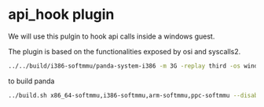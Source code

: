 # api_hook plugin

We will use this pulgin to hook api calls inside a windows guest.

The plugin is based on the functionalities exposed by osi and syscalls2. 

```sh
../../build/i386-softmmu/panda-system-i386 -m 3G -replay third -os windows_32_7 -panda 'osi;syscalls2;api_hook:name=notepad.exe'
```

to build panda 

```sh
../build.sh x86_64-softmmu,i386-softmmu,arm-softmmu,ppc-softmmu --disable-werror --disable-pyperipheral3
```